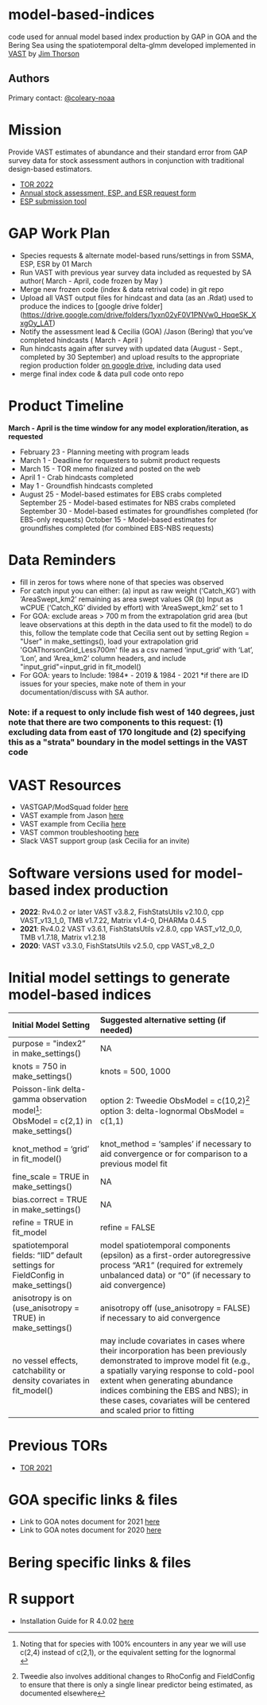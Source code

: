 # model-based-indices
code used for annual model based index production by GAP in GOA and the Bering Sea
using the spatiotemporal delta-glmm developed implemented in [VAST](https://github.com/James-Thorson-NOAA/VAST) by [Jim Thorson](https://github.com/James-Thorson-NOAA)

## Authors
Primary contact: [@coleary-noaa](https://github.com/coleary-noaa)

# Mission
Provide VAST estimates of abundance and their standard error from GAP survey data for stock assessment authors in conjunction with traditional design-based estimators.
- [TOR 2022](https://docs.google.com/document/d/1t-pIruLZ-F_iNzCysWLH8cdsM0gZpuUb/edit?usp=sharing&ouid=102897708184166605880&rtpof=true&sd=true)
- [Annual stock assessment, ESP, and ESR request form](https://docs.google.com/spreadsheets/d/18gr3owj5iAq1iCDX4wpQPUC9ldLz-YTsCBIfnkHqibo/edit?usp=sharing)
- [ESP submission tool](https://apex.psmfc.org/akfin/f?p=140:LOGIN_DESKTOP:4779711459935:::::)

# GAP Work Plan 
- Species requests & alternate model-based runs/settings in from SSMA, ESP, ESR by 01 March
- Run VAST with previous year survey data included as requested by SA author( March - April, code frozen by May )
- Merge new frozen code (index & data retrival code) in git repo
- Upload all VAST output files for hindcast and data (as an .Rdat) used to produce the indices to [google drive folder] (https://drive.google.com/drive/folders/1yxn02yF0V1PNVw0_HpqeSK_XxgOy_LAT)
- Notify the assessment lead & Cecilia (GOA) /Jason (Bering) that you’ve completed hindcasts ( March - April )
- Run hindcasts again after survey with updated data (August - Sept., completed by 30 September) and upload results to the appropriate region production folder [on google drive](https://drive.google.com/drive/folders/1yxn02yF0V1PNVw0_HpqeSK_XxgOy_LAT), including data used
- merge final index code & data pull code onto repo

# Product Timeline 
**March - April is the time window for any model exploration/iteration, as requested**
  - February 23 - Planning meeting with program leads
  - March 1 - Deadline for requesters to submit product requests
  - March 15 - TOR memo finalized and posted on the web
  - April 1 - Crab hindcasts completed
  - May 1 - Groundfish hindcasts completed
  - August 25 - Model-based estimates for EBS crabs completed
September 25 - Model-based estimates for NBS crabs completed
September 30 - Model-based estimates for groundfishes completed (for EBS-only requests)
October 15 - Model-based estimates for groundfishes completed (for combined EBS-NBS requests) 

# Data Reminders
- fill in zeros for tows where none of that species was observed
- For catch input you can either: (a) input as raw weight (‘Catch_KG’) with ‘AreaSwept_km2’ remaining as area swept values OR (b) Input as wCPUE (‘Catch_KG’ divided by effort)   with ‘AreaSwept_km2’ set to 1 
- For GOA: exclude areas > 700 m from the extrapolation grid area (but leave observations at this depth in the data used to fit the model) 
  to do this, follow the template code that Cecilia sent out by setting Region = "User" in make_settings(), load your extrapolation grid  'GOAThorsonGrid_Less700m' file as a     csv named ‘input_grid’ with ‘Lat’, ‘Lon’, and ‘Area_km2’ column headers, and include "input_grid"=input_grid in fit_model()
- For GOA: years to Include: 1984* - 2019 & 1984 - 2021 *if there are ID issues for your species, make note of them in your documentation/discuss with SA author.

### **Note**: if a request to only include fish west of 140 degrees, just note that there are two components to this request:  (1) excluding data from east of 170 longitude and (2) specifying this as a "strata" boundary in the model settings in the VAST code

# VAST Resources 
- VASTGAP/ModSquad folder [here](https://drive.google.com/drive/folders/1yxn02yF0V1PNVw0_HpqeSK_XxgOy_LAT)
- VAST example from Jason [here](https://drive.google.com/file/d/1GupAajXozp6afnlO3a_8I6sHC0Ev0R-b/view)
- VAST example from Cecilia [here](https://drive.google.com/file/d/1eNUXhVuezqWYQx0GHoKcKuHyqTssY_BC/view)
- VAST common troubleshooting [here](https://docs.google.com/document/d/1j3Li2aacvy7d4FJxLlGDctHlDJWQgZzI5HzyMujwf8Y/edit?usp=sharing)
- Slack VAST support group (ask Cecilia for an invite)

# Software versions used for model-based index production
- **2022**: Rv4.0.2 or later VAST v3.8.2, FishStatsUtils v2.10.0, cpp VAST_v13_1_0, TMB v1.7.22, Matrix v1.4-0, DHARMa 0.4.5
- **2021**: Rv4.0.2 VAST v3.6.1, FishStatsUtils v2.8.0, cpp VAST_v12_0_0, TMB v1.7.18, Matrix v1.2.18
- **2020**: VAST v3.3.0, FishStatsUtils v2.5.0, cpp VAST_v8_2_0

# Initial model settings to generate model-based indices
| Initial Model Setting  | Suggested alternative setting (if needed) |
| :---         | :--- |
| purpose = "index2” in make_settings()  | NA  |
| knots = 750 in make_settings()  | knots = 500, 1000  |
| Poisson-link delta-gamma observation model[^1]: <br/> ObsModel = c(2,1) in make_settings()  | option 2: Tweedie ObsModel = c(10,2)[^2] <br/> option 3: delta-lognormal ObsModel = c(1,1)  |
| knot_method = ‘grid’ in fit_model()  | knot_method = ‘samples’ if necessary to aid convergence or for comparison to a previous model fit  |
| fine_scale = TRUE in make_settings()  | NA  |
| bias.correct = TRUE in make_settings()  | NA  |
| refine = TRUE in fit_model  | refine = FALSE  |
| spatiotemporal fields: “IID” default settings for FieldConfig in make_settings()  | model spatiotemporal components (epsilon) as a first-order autoregressive process “AR1” (required for extremely unbalanced data) or “0” (if necessary to aid convergence)  |
| anisotropy is on (use_anisotropy = TRUE) in make_settings()  | anisotropy off (use_anisotropy = FALSE) if necessary to aid convergence  |
| no vessel effects, catchability or density covariates in fit_model()  | may include covariates in cases where their incorporation has been previously demonstrated to improve model fit (e.g., a spatially varying response to cold-pool extent when generating abundance indices combining the EBS and NBS); in these cases, covariates will be centered and scaled prior to fitting  |
[^1]: Noting that for species with 100% encounters in any year we will use c(2,4) instead of c(2,1), or the equivalent setting for the lognormal <br/>
[^2]: Tweedie also involves additional changes to RhoConfig and FieldConfig to ensure that there is only a single linear predictor being estimated, as documented elsewhere

# Previous TORs
- [TOR 2021](https://docs.google.com/document/d/19gFkuNcJ_ezXzKqqOS1k5YnXyj3Tm_LyTMWGWyhy8ec/edit?usp=sharing)

# GOA specific links & files
- Link to GOA notes document for 2021 [here](https://docs.google.com/document/d/1fWEA8jftM7IRRwnCMtSjKqGRhM2Vzq7DgCCebPDc3ic/edit?usp=sharing)
- Link to GOA notes document for 2020 [here](https://docs.google.com/document/d/1M6SnI6bN16kZCuFu0Crl2BqpGB8D_CZshlqvW9TFCGY/edit?usp=sharing)

# Bering specific links & files

# R support
- Installation Guide for R 4.0.02 [here](https://docs.google.com/document/d/1tjAjvVsYbRBYLWwVdQ-Bs7GYALiUn2xFcUgcP8mQCHw/edit?usp=sharing)
